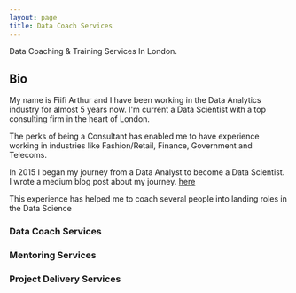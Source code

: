 ```yaml
---
layout: page
title: Data Coach Services
---
```


Data Coaching & Training Services In London.

## Bio

My name is Fiifi Arthur and I have been working in the Data Analytics industry for almost 5 years now. I'm current a Data Scientist with a top consulting firm in the heart of London.

The perks of being a Consultant has enabled me to have experience working in industries like Fashion/Retail, Finance, Government and Telecoms.

In 2015 I began my journey from a Data Analyst to become a Data Scientist. I wrote a medium blog post about my journey. [here](https://medium.com/@fiifi.aarthur/data-analyst-to-data-scientist-1232da18b07c)

 This experience has helped me to coach several people into landing roles in the Data Science



### Data Coach Services


### Mentoring Services



### Project Delivery Services
